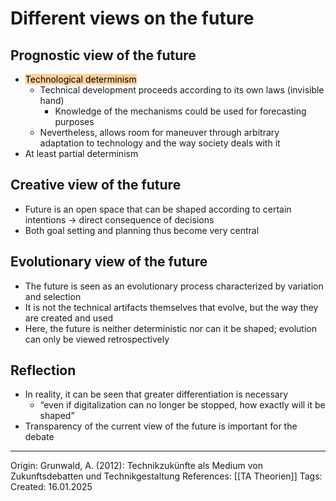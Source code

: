 # Different views on the future

## Prognostic view of the future

- <mark style="background: #FFB86CA6;">Technological determinism</mark>
	- Technical development proceeds according to its own laws (invisible hand)
		- Knowledge of the mechanisms could be used for forecasting purposes
	- Nevertheless, allows room for maneuver through arbitrary adaptation to technology and the way society deals with it
- At least partial determinism

## Creative view of the future

- Future is an open space that can be shaped according to certain intentions -> direct consequence of decisions
- Both goal setting and planning thus become very central

## Evolutionary view of the future

- The future is seen as an evolutionary process characterized by variation and selection
- It is not the technical artifacts themselves that evolve, but the way they are created and used
- Here, the future is neither deterministic nor can it be shaped; evolution can only be viewed retrospectively

## Reflection

- In reality, it can be seen that greater differentiation is necessary
	- “even if digitalization can no longer be stopped, how exactly will it be shaped”
- Transparency of the current view of the future is important for the debate

---

Origin: Grunwald, A. (2012): Technikzukünfte als Medium von Zukunftsdebatten und Technikgestaltung
References: [[TA Theorien]]
Tags:
Created: 16.01.2025

